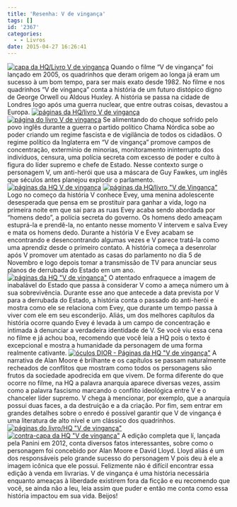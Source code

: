 ```yaml
---
title: 'Resenha: V de vingança'
tags: []
id: '2367'
categories:
  - - Livros
date: 2015-04-27 16:26:41
---
```


[![capa da HQ/Livro V de vingança ](/images/2015/04/DSC03722-1024x768.jpg)](/images/2015/04/DSC03722.jpg) Quando o filme “V de vingança” foi lançado em 2005, os quadrinhos que deram origem ao longa já eram um sucesso à um bom tempo, para ser mais exato desde 1982. No filme e nos quadrinhos “V de vingança” conta a história de um futuro distópico digno de George Orwell ou Aldous Huxley. A história se passa na cidade de Londres logo após uma guerra nuclear, que entre outras coisas, devastou a Europa. [![páginas da HQ/livro V de vingança ](/images/2015/04/DSC03726-1024x768.jpg)](/images/2015/04/DSC03726.jpg) [![página do livro V de vingança ](/images/2015/04/DSC03727-1024x768.jpg)](/images/2015/04/DSC03727.jpg) Se alimentando do choque sofrido pelo povo inglês durante a guerra o partido político Chama Nórdica sobe ao poder criando um regime fascista e de vigilância de todos os cidadãos. O regime político da Inglaterra em “V de vingança” promove campos de concentração, extermínio de minorias, monitoramento ininterrupto dos indivíduos, censura, uma polícia secreta com excesso de poder e culto à figura do líder supremo e chefe de Estado. Nesse contexto surge o personagem V, um anti-herói que usa a máscara de Guy Fawkes, um inglês que séculos antes planejou explodir o parlamento. [![páginas da HQ V de vingança ](/images/2015/04/DSC03728-1024x768.jpg)](/images/2015/04/DSC03728.jpg) [![páginas da HQ/livro "V de Vingança"](/images/2015/04/DSC03725-1024x768.jpg)](/images/2015/04/DSC03725.jpg) Logo no começo da história V conhece Evey, uma menina adolescente desesperada que pensa em se prostituir para ganhar a vida, logo na primeira noite em que sai para as ruas Evey acaba sendo abordada por “homens dedo”, a polícia secreta do governo. Os homens dedo ameaçam estuprá-la e prendê-la, no entanto nesse momento V intervem e salva Evey e mata os homens dedo. Durante a história V e Evey acabam se encontrando e desencontrando algumas vezes e V parece tratá-la como uma aprendiz desde o primeiro contato. A história começa a desenrolar após V promover um atentado as casas do parlamento no dia 5 de Novembro e logo depois tomar a transmissão de TV para anunciar seus planos de derrubada do Estado em um ano. [![páginas da HQ "V de vingança"](/images/2015/04/DSC03730-1024x768.jpg)](/images/2015/04/DSC03730.jpg) O atentado enfraquece a imagem de inabalável do Estado que passa à considerar V como a ameça número um à sua sobrevivência. Durante esse ano que antecede a data prevista por V para a derrubada do Estado, a história conta o passado do anti-herói e mostra como ele se relaciona com Evey, que durante um tempo passa à viver com ele em seu esconderijo. Aliás, um dos melhores capítulos da história ocorre quando Evey é levada à um campo de concentração e intimada à denunciar a verdadeira identidade de V. Se você viu essa cena no filme e já achou boa, recomendo que você leia a HQ pois o texto é excepcional e mostra a humanidade da personagem de uma forma realmente cativante. [![óculos DIOR - Páginas da HQ "V de vingança"](/images/2015/04/DSC03731-1024x768.jpg)](/images/2015/04/DSC03731.jpg) A narrativa de Alan Moore é brilhante e os capítulos se passam naturalmente recheados de conflitos que mostram como todos os personagens são frutos da sociedade apodrecida em que vivem. De forma diferente do que ocorre no filme, na HQ a palavra anarquia aparece diversas vezes, assim como a palavra fascismo marcando o conflito ideológica entre V e o chanceler líder supremo. V chega à mencionar, por exemplo, que a anarquia possui duas faces, a da destruição e a da criação. Por fim, sem entrar em grandes detalhes sobre o enredo é possível garantir que V de vingança é uma literatura de alto nível e um clássico dos quadrinhos. [![páginas do livro/HQ "V de vingança"](/images/2015/04/DSC03729-1024x768.jpg)](/images/2015/04/DSC03729.jpg) [![contra-capa da HQ  "V de vingança" ](/images/2015/04/DSC03723-1024x768.jpg)](/images/2015/04/DSC03723.jpg) A edição completa que lí, lançada pela Panini em 2012, conta diversos fatos interessantes, sobre como o personagem foi concebido por Alan Moore e David Lloyd. Lloyd aliás é um dos responsáveis pelo grande sucesso do personagem V pois deu à ele a imagem icônica que ele possui. Felizmente não é difícil encontrar essa edição à venda em livrarias. V de vingança é uma história necessária enquanto ameaças à liberdade existirem fora da ficção e eu recomendo que você, se ainda não a leu, leia assim que puder e então me conta como essa história impactou em sua vida. Beijos!
